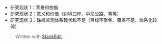 
- 研究现状 1：背景和依据
- 研究现状 2：意义和价值（边境口岸、中尼公路、等等）
- 研究现状 3：珠峰监测体系现状和不足（目标不聚焦、覆盖不足、体系化较弱）

> Written with [StackEdit](https://stackedit.io/).
<!--stackedit_data:
eyJoaXN0b3J5IjpbMTM4NTE5MTA2NV19
-->